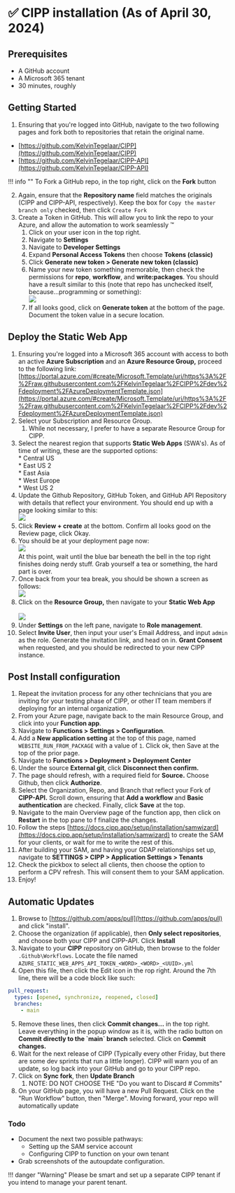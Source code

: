 <!-- # Welcome to MkDocs

For full documentation visit [mkdocs.org](https://www.mkdocs.org).

## Commands

* `mkdocs new [dir-name]` - Create a new project.
* `mkdocs serve` - Start the live-reloading docs server.
* `mkdocs build` - Build the documentation site.
* `mkdocs -h` - Print help message and exit.

## Project layout

    mkdocs.yml    # The configuration file.
    docs/
        index.md  # The documentation homepage.
        ...       # Other markdown pages, images and other files. -->
# ✅ CIPP installation (As of April 30, 2024)

## Prerequisites

* A GitHub account
* A Microsoft 365 tenant
* 30 minutes, roughly

## Getting Started

1. Ensuring that you're logged into GitHub, navigate to the two following pages and fork both to repositories that retain the original name.

* [https://github.com/KelvinTegelaar/CIPP](https://github.com/KelvinTegelaar/CIPP)
* [https://github.com/KelvinTegelaar/CIPP-API](https://github.com/KelvinTegelaar/CIPP-API)

!!! info ""
  To Fork a GitHub repo, in the top right, click on the **Fork** button

2. Again, ensure that the **Repository name** field matches the originals (CIPP and CIPP-API, respectively). Keep the box for `Copy the master branch only` checked, then click `Create Fork`
3. Create a Token in GitHub. This will allow you to link the repo to your Azure, and allow the automation to work seamlessly :tm:
   1. Click on your user icon in the top right.
   2. Navigate to **Settings**
   3. Navigate to **Developer Settings**
   4. Expand **Personal Access Tokens** then choose **Tokens (classic)**
   5. Click **Generate new token > Generate new token (classic)**
   6. Name your new token something memorable, then check the permissions for **repo**, **workflow**, and **write:packages**. You should have a result similar to this (note that repo has unchecked itself, because...programming or something):\
      ![](<.gitbook/assets/image (4).png>)
   7. If all looks good, click on **Generate token** at the bottom of the page. Document the token value in a secure location.

## Deploy the Static Web App

1. Ensuring you're logged into a Microsoft 365 account with access to both an active **Azure Subscription** and an **Azure Resource Group,** proceed to the following link:\
   [https://portal.azure.com/#create/Microsoft.Template/uri/https%3A%2F%2Fraw.githubusercontent.com%2FKelvinTegelaar%2FCIPP%2Fdev%2Fdeployment%2FAzureDeploymentTemplate.json](https://portal.azure.com/#create/Microsoft.Template/uri/https%3A%2F%2Fraw.githubusercontent.com%2FKelvinTegelaar%2FCIPP%2Fdev%2Fdeployment%2FAzureDeploymentTemplate.json)
2. Select your Subscription and Resource Group.&#x20;
   1. While not necessary, I prefer to have a separate Resource Group for CIPP.
3. Select the nearest region that supports **Static Web Apps** (SWA's). As of time of writing, these are the supported options:\
   \* Central US\
   \* East US 2\
   \* East Asia\
   \* West Europe\
   \* West US 2
4. Update the Github Repository, GitHub Token, and GitHub API Repository with details that reflect your environment. You should end up with a page looking similar to this:\
   ![](<.gitbook/assets/image (5).png>)
5. Click **Review + create** at the bottom. Confirm all looks good on the Review page, click Okay.
6. You should be at your deployment page now:\
   ![](<.gitbook/assets/image (6).png>)\
   At this point, wait until the blue bar beneath the bell in the top right finishes doing nerdy stuff. Grab yourself a tea or something, the hard part is over.
7. Once back from your tea break, you should be shown a screen as follows:\
   ![](.gitbook/assets/image.png)
8. Click on the **Resource Group,** then navigate to your **Static Web App**\
   \
   ![](<.gitbook/assets/image (2).png>)
9. Under **Settings** on the left pane, navigate to **Role management**.
10. Select **Invite User**, then input your user's Email Address, and input `admin` as the role. Generate the invitation link, and head on in. **Grant Consent** when requested, and you should be redirected to your new CIPP instance.

## Post Install configuration

1. Repeat the invitation process for any other technicians that you are inviting for your testing phase of CIPP, or other IT team members if deploying for an internal organization.
2. From your Azure page, navigate back to the main Resource Group, and click into your **Function app**.
3. Navigate to **Functions > Settings > Configuration**.
4. Add a **New application setting** at the top of this page, named `WEBSITE_RUN_FROM_PACKAGE` with a value of `1`. Click ok, then Save at the top of the prior page.
5. Navigate to **Functions > Deployment > Deployment Center**
6. Under the source **External git**, click **Disconnect then confirm.**
7. The page should refresh, with a required field for **Source.** Choose Github, then click **Authorize**.
8. Select the Organization, Repo, and Branch that reflect your Fork of **CIPP-API.** Scroll down, ensuring that **Add a workflow** and **Basic authentication** are checked. Finally, click **Save** at the top.
9. Navigate to the main Overview page of the function app, then click on **Restart** in the top pane to f finalize the changes.
10. Follow the steps [https://docs.cipp.app/setup/installation/samwizard](https://docs.cipp.app/setup/installation/samwizard) to create the SAM for your clients, or wait for me to write the rest of this.
11. After building your SAM, and having your GDAP relationships set up, navigate to **SETTINGS > CIPP > Application Settings > Tenants**
12. Check the pickbox to select all clients, then choose the option to perform a CPV refresh. This will consent them to your SAM application.
13. Enjoy!

## Automatic Updates

1. Browse to [https://github.com/apps/pull](https://github.com/apps/pull) and click "install".
2. Choose the organization (if applicable), then **Only select repositories**, and choose both your CIPP and CIPP-API. Click **Install**
3. Navigate to your **CIPP** repository on GitHub, then browse to the folder `.Github\Workflows`. Locate the file named `AZURE_STATIC_WEB_APPS_API_TOKEN_<WORD>_<WORD>_<UUID>.yml`
4. Open this file, then click the Edit icon in the rop right. Around the 7th line, there will be a code block like such:

```yml
pull_request:
  types: [opened, synchronize, reopened, closed]
  branches:
    - main
```

5. Remove these lines, then click **Commit changes...** in the top right. Leave everything in the popup window as it is, with the radio button on **Commit directly to the \`main\` branch** selected. Click on **Commit changes.**
6. Wait for the next release of CIPP (Typically every other Friday, but there are some dev sprints that run a little longer). CIPP will warn you of an update, so log back into your GitHub and go to your CIPP repo.
7. Click on **Sync fork**, then **Update Branch**
   1. NOTE: DO NOT CHOOSE THE "Do you want to Discard # Commits"
8. On your GitHub page, you will have a new Pull Request. Click on the "Run Workflow" button, then "Merge". Moving forward, your repo will automatically update

### Todo

* Document the next two possible pathways:
  * Setting up the SAM service account
  * Configuring CIPP to function on your own tenant
* Grab screenshots of the autoupdate configuration.

!!! danger "Warning"
  Please be smart and set up a separate CIPP tenant if you intend to manage your parent tenant.
